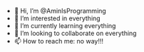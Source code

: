 - 👋 Hi, I’m @AminIsProgramming
- 👀 I’m interested in everything
- 🌱 I’m currently learning everything
- 💞️ I’m looking to collaborate on everything
- 📫 How to reach me: no way!!!

<!---
AminIsProgramming/AminIsProgramming is a ✨ special ✨ repository because its `README.md` (this file) appears on your GitHub profile.
You can click the Preview link to take a look at your changes.
--->
